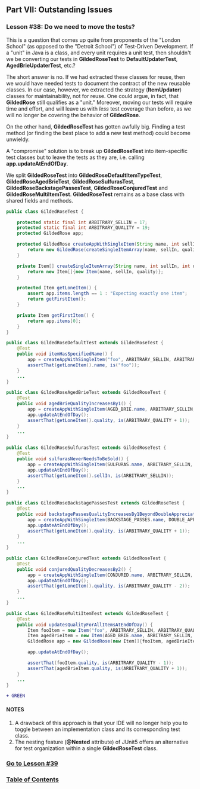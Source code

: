 ## Part VII: Outstanding Issues
### Lesson #38: Do we need to move the tests?
This is a question that comes up quite from proponents of the "London School" (as opposed to the "Detroit School") of Test-Driven Development.  If a "unit" in Java is a class, and every unit requires a unit test, then shouldn't we be converting our tests in **GildedRoseTest** to **DefaultUpdaterTest**, **AgedBrieUpdaterTest**, etc.?

The short answer is no.  If we had extracted these classes for reuse, then we would have needed tests to document the contract of the new reusable classes.  In our case, however, we extracted the strategy (**ItemUpdater**) classes for maintainability, not for reuse.  One could argue, in fact, that **GildedRose** still qualifies as a "unit."
Moreover, moving our tests will require time and effort, and will leave us with _less_ test coverage than before, as we will no longer be covering the behavior of **GildedRose**.  

On the other hand, **GildedRoseTest** has gotten awfully big.  Finding a test method  (or finding the best place to add a new test method) could become unwieldy.

A "compromise" solution is to break up **GildedRoseTest** into item-specific test classes but to leave the tests as they are, i.e. calling **app.updateAtEndOfDay**.

We split **GildedRoseTest** into **GildedRoseDefaultItemTypeTest**, **GildedRoseAgedBrieTest**, **GildedRoseSulfurasTest**, **GildedRoseBackstagePassesTest**, **GildedRoseConjuredTest** and **GildedRoseMultiItemTest**.  **GildedRoseTest** remains as a base class with shared fields and methods.
```java
public class GildedRoseTest {

    protected static final int ARBITRARY_SELLIN = 17;
    protected static final int ARBITRARY_QUALITY = 19;
    protected GildedRose app;

    protected GildedRose createAppWithSingleItem(String name, int sellIn, int quality) {
        return new GildedRose(createSingleItemArray(name, sellIn, quality));
    }

    private Item[] createSingleItemArray(String name, int sellIn, int quality) {
        return new Item[]{new Item(name, sellIn, quality)};
    }

    protected Item getLoneItem() {
        assert app.items.length == 1 : "Expecting exactly one item";
        return getFirstItem();
    }

    private Item getFirstItem() {
        return app.items[0];
    }
}
```
```java
public class GildedRoseDefaultTest extends GildedRoseTest {
    @Test
    public void itemHasSpecifiedName() {
        app = createAppWithSingleItem("foo", ARBITRARY_SELLIN, ARBITRARY_QUALITY);
        assertThat(getLoneItem().name, is("foo"));
    }
    ...
}
```
```java
public class GildedRoseAgedBrieTest extends GildedRoseTest {
    @Test
    public void agedBrieQualityIncreasesBy1() {
        app = createAppWithSingleItem(AGED_BRIE.name, ARBITRARY_SELLIN, ARBITRARY_QUALITY);
        app.updateAtEndOfDay();
        assertThat(getLoneItem().quality, is(ARBITRARY_QUALITY + 1));
    }
    ...
}
```
```java
public class GildedRoseSulfurasTest extends GildedRoseTest {
    @Test
    public void sulfurasNeverNeedsToBeSold() {
        app = createAppWithSingleItem(SULFURAS.name, ARBITRARY_SELLIN, ARBITRARY_QUALITY);
        app.updateAtEndOfDay();
        assertThat(getLoneItem().sellIn, is(ARBITRARY_SELLIN));
    }
    ...
}
```
```java
public class GildedRoseBackstagePassesTest extends GildedRoseTest {
    @Test
    public void backstagePassesQualityIncreasesBy1BeyondDoubleAppreciationThreshold() {
        app = createAppWithSingleItem(BACKSTAGE_PASSES.name, DOUBLE_APPRECIATION_THRESHOLD + 1, ARBITRARY_QUALITY);
        app.updateAtEndOfDay();
        assertThat(getLoneItem().quality, is(ARBITRARY_QUALITY + 1));
    }
    ...
}
```
```java
public class GildedRoseConjuredTest extends GildedRoseTest {
    @Test
    public void conjuredQualityDecreasesBy2() {
        app = createAppWithSingleItem(CONJURED.name, ARBITRARY_SELLIN, ARBITRARY_QUALITY);
        app.updateAtEndOfDay();
        assertThat(getLoneItem().quality, is(ARBITRARY_QUALITY - 2));
    }
    ...
}
```
```java
public class GildedRoseMultiItemTest extends GildedRoseTest {
    @Test
    public void updatesQualityForAllItemsAtEndOfDay() {
        Item fooItem = new Item("foo", ARBITRARY_SELLIN, ARBITRARY_QUALITY);
        Item agedBrieItem = new Item(AGED_BRIE.name, ARBITRARY_SELLIN, ARBITRARY_QUALITY);
        GildedRose app = new GildedRose(new Item[]{fooItem, agedBrieItem});

        app.updateAtEndOfDay();

        assertThat(fooItem.quality, is(ARBITRARY_QUALITY - 1));
        assertThat(agedBrieItem.quality, is(ARBITRARY_QUALITY + 1));
    }
    ...
}
```
```diff
+ GREEN
```
#### NOTES
1. A drawback of this approach is that your IDE will no longer help you to toggle between an implementation class and its corresponding test class.
2. The nesting feature (**@Nested** attribute) of JUnit5 offers an alternative for test organization within a single **GildedRoseTest** class.
### [Go to Lesson #39](https://github.com/d215steinberg/GildedRose-Java/tree/Lesson%2339)
### [Table of Contents](https://github.com/d215steinberg/GildedRose-Java/blob/startPoint/Table%20of%20Contents.md)